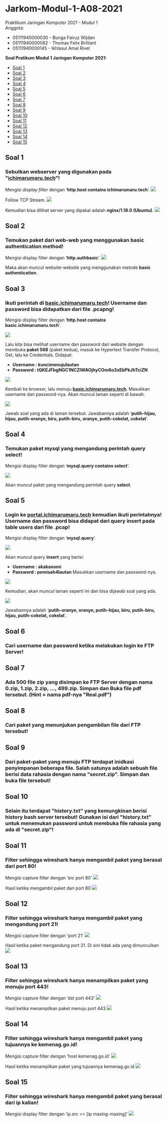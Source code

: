 # Jarkom-Modul-1-A08-2021
Praktikum Jaringan Komputer 2021 - Modul 1  
Anggota:
-   05111940000030 - Bunga Fairuz Wijdan
-   05111940000062 - Thomas Felix Brilliant
-   05111940000145 - Ikhlasul Amal Rivel

**Soal Pratikum Modul 1 Jaringan Komputer 2021:**

* [Soal 1](https://github.com/ThomasFel/Jarkom-Modul-1-A08-2021#Soal-1)
* [Soal 2](https://github.com/ThomasFel/Jarkom-Modul-1-A08-2021#Soal-2)
* [Soal 3](https://github.com/ThomasFel/Jarkom-Modul-1-A08-2021#Soal-3)
* [Soal 4](https://github.com/ThomasFel/Jarkom-Modul-1-A08-2021#Soal-4)
* [Soal 5](https://github.com/ThomasFel/Jarkom-Modul-1-A08-2021#Soal-5)
* [Soal 6](https://github.com/ThomasFel/Jarkom-Modul-1-A08-2021#Soal-6)
* [Soal 7](https://github.com/ThomasFel/Jarkom-Modul-1-A08-2021#Soal-7)
* [Soal 8](https://github.com/ThomasFel/Jarkom-Modul-1-A08-2021#Soal-8)
* [Soal 9](https://github.com/ThomasFel/Jarkom-Modul-1-A08-2021#Soal-9)
* [Soal 10](https://github.com/ThomasFel/Jarkom-Modul-1-A08-2021#Soal-10)
* [Soal 11](https://github.com/ThomasFel/Jarkom-Modul-1-A08-2021#Soal-11)
* [Soal 12](https://github.com/ThomasFel/Jarkom-Modul-1-A08-2021#Soal-12)
* [Soal 13](https://github.com/ThomasFel/Jarkom-Modul-1-A08-2021#Soal-13)
* [Soal 14](https://github.com/ThomasFel/Jarkom-Modul-1-A08-2021#Soal-14)
* [Soal 15](https://github.com/ThomasFel/Jarkom-Modul-1-A08-2021#Soal-15)

## Soal 1

### Sebutkan webserver yang digunakan pada "[ichimarumaru.tech](http://ichimarumaru.tech/)"!

Mengisi *display filter* dengan ‘**http.host contains ichimarumaru.tech**’.
![](https://lh4.googleusercontent.com/5S9fx9eWhHtdtnJ5qRXSaH3HlX9Y1Kh_6fTL5_J2xFHL1xWq0ljwIRd6TQxR_dQFK6apHmhUMsMbvvRT7pvpe82TbHIfr1WmFbTt58zJFEQji_WySjiVhQDPQkn3rDFoQQ=s0)

Follow TCP Stream.
![](https://lh5.googleusercontent.com/mmMB4X8I24Ggsqie-ZkWEuZj1mVuV3r1VwZ1dRi7AjnN85QPfMrw5XeOenEnJWw9BoJ7Th-paOr7PitcQfdwEre45gVMe1DmN0H9wwqmU-VVP3_Koc21NX8BcqIVBH4x6g=s0)

Kemudian bisa dilihat server yang dipakai adalah **nginx/1.18.0 (Ubuntu)**.
![](https://lh5.googleusercontent.com/3ZRdVaGcsWFdgdQcZ-OslxAxhGLeszLz-jPFkwN00yV_M8eDtTTof1E5S3Jsit_t8h4kc0_-Z5nOdA5PQbyaOQxu7BoZUZm1Ac9wEX8jnm8iTWO8JSiQLCXCXYqiDgi0rQ=s0)

## Soal 2

### Temukan paket dari web-web yang menggunakan basic authentication method!

Mengisi display filter dengan ‘**http.authbasic**’.
![](https://lh3.googleusercontent.com/VcjnbkERzFKHO0KVSw6P9DCflWOWcDTfRuHCC_FxYJHKeHzBS5OvHOFJVawBQgbW0DHVOk9g6vq0GaS_lPAP5-MTtUfP8Lfqr28UAZoUkHC6uM6zvz6Wx_nbA6YcPkXU5Q=s0)

Maka akan muncul website-website yang menggunakan metode **basic authentication**.

## Soal 3

### Ikuti perintah di [](http://aku.pengen.pw/) [basic.ichimarumaru.tech](http://basic.ichimarumaru.tech/)! Username dan password bisa didapatkan dari file .pcapng!

Mengisi display filter dengan ‘**http.host contains basic.ichimarumaru.tech**’.

![](https://lh4.googleusercontent.com/rGgVSXrZHhuLuFiZHfEbmYIx1n0RLoLxShk9EiWqdITKXbxjsQZYFeqCpW7ys_gV2QNgRSYPZgnPpp43uSVjYeJleKhFVdj0LospyS3kKlfKNPtJ-m3gsldFsyN3ciFzzQ=s0)

Lalu kita bisa melihat username dan password dari website dengan membuka **paket 568** (paket kedua), masuk ke Hypertext Transfer Protocol, Get, lalu ke Credentials. Didapat:

-   **Username  : kuncimenujulautan**
-   **Password  : tQKEJFbgNGC1NCZlWAOjhyCOm6o3xEbPkJhTciZN**

![](https://lh4.googleusercontent.com/Y84UK9tFa0hvecoYQZEDH5HX427pt5hwdiOVXI8_8kBnHduqmetczRisF2_mPFx72tamfGL7N-RHuyCU1BeR4kJtYrsMXzTva4bOyYb_kMnji9t7pzsKKiCzplOYN9cf9w=s0)

Kembali ke browser, lalu menuju **[](http://aku.pengen.pw/) [basic.ichimarumaru.tech](http://basic.ichimarumaru.tech/)**. Masukkan username dan password-nya. Akan muncul laman seperti di bawah.

![](https://lh3.googleusercontent.com/EKBv_HtMx1dFpu6h9Ajrfn3PQ1epQ1RCWz7gmg42M3nPS6t2g1km5i4rdDHJgtSGdKp7lzHoZcPbVt_CjYspD8_T5vj5lWModRQZ_naDIBdCKS0DSXuWLTUXwACah8QeJA=s0)

Jawab soal yang ada di laman tersebut. Jawabannya adalah ‘**putih-hijau, hijau, putih-oranye, biru, putih-biru, oranye, putih-cokelat, cokelat**’.

## Soal 4

### Temukan paket mysql yang mengandung perintah  query select!

Mengisi display filter dengan ‘**mysql.query contains select**’.

![](https://lh6.googleusercontent.com/mJ9cXK042mHRbkCYc97W21GWx9kgq_M8dELRoX_-azvLJGk8jimax_LE0agsSRe1jgPXn_mGtZgIE3WhfNnRajikAgdnOX5ttX9MUsZYBM-GaC4dHRkFcC8p8CKOCN3oAg=s0)

Akan muncul paket yang mengandung perintah query **select**.

## Soal 5

### Login ke [portal.ichimarumaru.tech](http://portal.ichimarumaru.tech/) kemudian ikuti perintahnya! Username dan password bisa didapat dari query insert pada table users dari file .pcap!

Mengisi display filter dengan ‘**mysql.query**’.

![](https://lh6.googleusercontent.com/OUZQHFF8yW3XoIHLIZonNy6-Rgfx5nfeXqJZtR9d2PWuI6-ocltKrb2CvZjSw5H65jBiusAJ8ptXHYOZ79Yl8gUYdGw-TT_6_R0O0WLgmrQbYmi34qHsukwSwOF5gLLHVw=s0)

Akan muncul query **insert** yang berisi:
-   **Username  : akakanomi**
-   **Password  : pemisah4lautan**
Masukkan username dan password-nya.

![](https://lh3.googleusercontent.com/BY1KfJ-9w2iP5NJIU_YZeQa-GpBr-tAONAp6t5NJlStIwNkVSkHhbPygJb66HOJHszKTK4RKASBQQMhLgGiAsnfzVnGtTjw50_OmxtvwqseLm6vVHCZXrJvHXr-kaVOa4g=s0)

Kemudian, akan muncul laman seperti ini dan bisa dijawab soal yang ada.

![](https://lh6.googleusercontent.com/VxGSC6flwkSqtHySF7hYh41M9vcI5F2I-ySUuelK8zzJEemW9Feqp8DKNasRPFKzFUyBk1V3-KmcTb1D2RC7JtBWTjggfcw4iV6F7AiyZHOq_ysQwpJjLGQOV0Cq2Qg0_g=s0)

Jawabannya adalah ‘**putih-oranye, oranye, putih-hijau, biru, putih-biru, hijau, putih-cokelat, cokelat**’.

## Soal 6

### Cari username dan password ketika melakukan login ke FTP Server!

## Soal 7

### Ada 500 file zip yang disimpan ke FTP Server dengan nama 0.zip, 1.zip, 2.zip, ..., 499.zip. Simpan dan Buka file pdf tersebut. (Hint = nama pdf-nya "Real.pdf")

## Soal 8

### Cari paket yang menunjukan pengambilan file dari FTP tersebut!

## Soal 9

### Dari paket-paket yang menuju FTP terdapat inidkasi penyimpanan beberapa file. Salah satunya adalah sebuah file berisi data rahasia dengan nama "secret.zip". Simpan dan buka file tersebut!

## Soal 10

### Selain itu terdapat "history.txt" yang kemungkinan berisi history bash server tersebut! Gunakan isi dari "history.txt" untuk menemukan password untuk membuka file rahasia yang ada di "secret.zip"!

## Soal 11

### Filter sehingga wireshark hanya mengambil paket yang berasal dari port 80!
Mengisi capture filter dengan ‘src port 80’
![](https://lh5.googleusercontent.com/hUOrSzoUN9blEmv2pfzeUwjaPyzfZZPVs6zJA6W-aMCZXklpL7IbfEujE3LEfis_UWUog9yMlTfjYV3usPVhmdW48iuqABtjvQWndoulY16fjTeVLS-Y5D1GWKjYvNNLAKYD33PG=s0)

Hasil ketika mengambil paket dari port 80
![](https://lh3.googleusercontent.com/vaEO3aXkNU6SET8YBNRM2vvlIpJhu-wpj4sO9x6hKn_ZzZyKM7Ird-gnH8xm_Lni__S4XsawyJLJ7LGxuvnytFEyHaYT3DXDhJyZqsAl932mwccqelQRsUCmmWEdVwGiY892nrOR=s0)

## Soal 12

### Filter sehingga wireshark hanya mengambil paket yang mengandung port 21!
Mengisi capture filter dengan ‘port 21'
![](https://lh3.googleusercontent.com/_B3NMd98Xb0q0EyYNzPJgsLBgUYR2nOSTkAFVJKAHmVjFkKDTGq29q4zVIgnafoye20KZocgFzlD98RKnn9WDA8Y4UKNzuW37lzw2xIHPkkynNFSqpKtD6nUpUVxUJZtsM4N-jaA=s0)

Hasil ketika paket mengandung port 21. Di sini tidak ada yang dimunculkan
![](https://lh4.googleusercontent.com/kXfuiuxiPIjUb-dCI7GLL7hCpg3yAqjvNTiNoNpNr9k5ud04E-6gIzu7eF1yMvTdWC3TJk5f-6mKqBdoaxJdJ-RItsqGndI_GePqZ4vqIbDsKFRqHvrKbIzyaOPxNE4a-jVpAMtM=s0)

## Soal 13

### Filter sehingga wireshark hanya menampilkan paket yang menuju port 443!
Mengisi capture filter dengan ‘dst port 443’
![](https://lh5.googleusercontent.com/FN2ajb6ZiP1LU3gW3_9ulJ5COR8LHq825CDqwd8REXk5znIsbGXbMFn_36KA7J90J3K27cC5V3U-B2luxkFCkTmmEdcZx6ImBSUvuJATg_CPRiYYnMYU_B6_pGf2VhI2fpAjLkmO=s0)

Hasil ketika menampilkan paket menuju port 443
![](https://lh3.googleusercontent.com/i4wjZgzO1cbuZMS6_pvCVohkV7UmoLpMtJ-FFjdHkYdM1MQHJ1AXyeuEHhQ96cn9lTjT0X1GdomJsSupzytgh5ks0sgF2Q2N1pjrIJt9e9R_U1SOXg0gCXVYLLhrPaP40d60afTb=s0)

## Soal 14

### Filter sehingga wireshark hanya mengambil paket yang tujuannya ke kemenag.go.id!
Mengisi capture filter dengan ‘host kemenag.go.id’
![](https://lh6.googleusercontent.com/lSGu79rxmJmCkh2ZDi9zaZm2lljEb6DVzwrvX8ei-Qpfs_TAPsGOR9iZgK4dbQ88m8SZi5-ziJ6bLHqieAjCBq98Wc4YcWKOr0ldMux9yFAxXbRFja6Vp66t88liySsTaxP8hCrF=s0)
    
Hasil ketika menampilkan paket yang tujuannya kemenag.go.id
![](https://lh4.googleusercontent.com/nmEjUtEZCmitx3SoDCuG98CzjQ3xLGySIfwLXcNk1yJ6aFBEfS_yRO05BfkhENMPu6kx8ePZylpENOLhAsicQU_OqvEb2mtpPfVVhQqwEX8l3aTmYJ8ypppCI0dA7Fh7HUUboih-=s0)

## Soal 15

### Filter sehingga wireshark hanya mengambil paket yang berasal dari ip kalian!
Mengisi display filter dengan ‘ip.src == [ip masing-masing]’
![](https://lh4.googleusercontent.com/44Ifx3KwaoGBaYBstA8YGHlFp2-txT3oVzqep9FoaIlTDejCU1LFgJistk4TVWW6YYnx_7X4-DJmhWUGvabPh04YHBUR_Y0BxfNz5BUfHHUxtMqMji6NI9jWp1CezvLDfssaz54y=s0)
